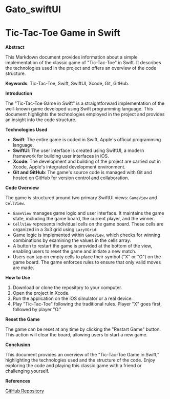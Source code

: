 # Gato_swiftUI

# Tic-Tac-Toe Game in Swift

**Abstract**

This Markdown document provides information about a simple implementation of the classic game of "Tic-Tac-Toe" in Swift. It describes the technologies used in the project and offers an overview of the code structure.

**Keywords**: Tic-Tac-Toe, Swift, SwiftUI, Xcode, Git, GitHub.

**Introduction**

The "Tic-Tac-Toe Game in Swift" is a straightforward implementation of the well-known game developed using Swift programming language. This document highlights the technologies employed in the project and provides an insight into the code structure.

**Technologies Used**

- **Swift**: The entire game is coded in Swift, Apple's official programming language.
- **SwiftUI**: The user interface is created using SwiftUI, a modern framework for building user interfaces in iOS.
- **Xcode**: The development and building of the project are carried out in Xcode, Apple's integrated development environment.
- **Git and GitHub**: The game's source code is managed with Git and hosted on GitHub for version control and collaboration.

**Code Overview**

The game is structured around two primary SwiftUI views: `GameView` and `CellView`.

- `GameView` manages game logic and user interface. It maintains the game state, including the game board, the current player, and the winner.
- `CellView` represents individual cells on the game board. These cells are organized in a 3x3 grid using `LazyVGrid`.
- Game logic is implemented within `GameView`, which checks for winning combinations by examining the values in the cells array.
- A button to restart the game is provided at the bottom of the view, enabling users to reset the game and initiate a new match.
- Users can tap on empty cells to place their symbol ("X" or "O") on the game board. The game enforces rules to ensure that only valid moves are made.

**How to Use**

1. Download or clone the repository to your computer.
2. Open the project in Xcode.
3. Run the application on the iOS simulator or a real device.
4. Play "Tic-Tac-Toe" following the traditional rules. Player "X" goes first, followed by player "O."

**Reset the Game**

The game can be reset at any time by clicking the "Restart Game" button. This action will clear the board, allowing users to start a new game.

**Conclusion**

This document provides an overview of the "Tic-Tac-Toe Game in Swift," highlighting the technologies used and the structure of the code. Enjoy exploring the code and playing this classic game with a friend or challenging yourself.

**References**

[GitHub Repository](https://github.com/luisarturogutierrez89/tic-gatoo_SwiftUI)

